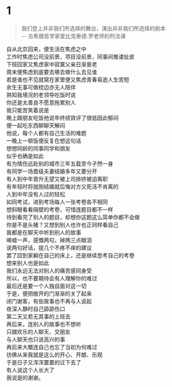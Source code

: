 # 1

> 我们登上并非我们所选择的舞台，演出并非我们所选择的剧本  
> -- 古希腊哲学家爱比克泰德.罗老师的刑法课

自从北京回来，便生活在焦虑之中  
工作时焦虑公司没前景，项目没前景，同事间推诿扯皮  
下班回家又焦虑家中寂寞父亲日渐衰老  
周末便焦虑到底要去哪去做什么去见谁  
若是谁也不见就窝在家里便又焦虑青春易逝人生苦短  
余生无事可做枕边亦无人陪伴  
熟知我境况的老领导吃饭时说  
你还是太善良不愿意拖累别人  
我只能苦笑着说是  
晚上跟朋友吃饭他说年终绩效评了很低因此郁闷  
便一起吃东西聊聊天解闷  
他说，每个人都有自己生活的难题  
一晚上一顿饭便反复在想这句话  
想想同龄的同事同学和朋友  
似乎也确是如此  
有为情伤远赴别的城市三年五载至今孑然一身  
有同学一场晋级夫妻结婚多年又要分开  
有人到中年晋升无望又被上司排挤被迫离职  
有年轻时将就刚结婚就后悔对方又死活不肯离的  
人到中年没有人过的轻松  
如同考试，进到考场每人一张考卷各不相同  
想斜眼看看隔壁的考卷，可惜连题目都不一样  
待到看完了别人的题目，却想你这题这么简单你都不会做  
你是不是头猪？又想到别人也许也正同样看自己  
我都是在聊天中听到别人的故事  
唏嘘一声，感慨两句，掉两三点眼泪  
说两句好话，提几个不疼不痒的建议  
罢了回到家躺在自己的床上，还是继续思考自己的考卷  
想来别人也是如此  
我们永远无法对别人的痛苦感同身受  
所以，也不要期待会有人理解你的难过  
最后还是要一个人独自面对这一切  
于是，便把敞开的门渐渐的关了起来  
闭门谢客，有些故事也不再与人说起  
夜深人静时自己舔舔伤口  
第二天又若无其事的上班去  
再后来，连别人的故事也不想听  
只跟欢乐的人聊天、交朋友  
与人聊天也只说高兴的事  
再后来大概连自己也忘了当初为何难过  
彷佛从来我就是这么的开心、开朗、乐观  
于是日子又浑浑噩噩的过下去了  
有人说这个人长大了  
我说是的谢谢。
